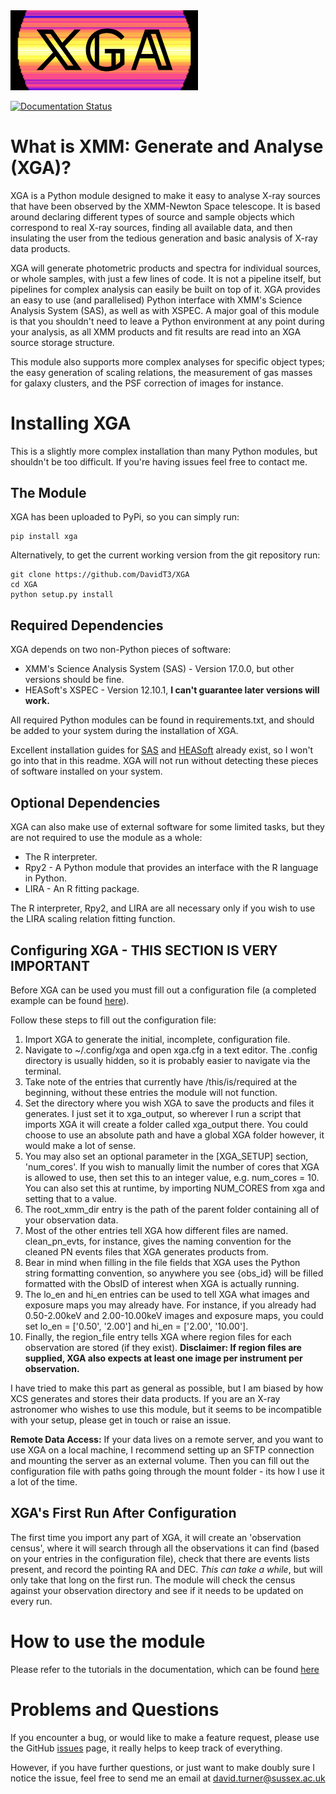 <img src="https://github.com/DavidT3/XGA/blob/master/xga/files/long_xga_logo.png" width="300">

[![Documentation Status](https://readthedocs.org/projects/xga/badge/?version=latest)](https://xga.readthedocs.io/en/latest/?badge=latest)

# What is XMM: Generate and Analyse (XGA)?

XGA is a Python module designed to make it easy to analyse X-ray sources that have been observed by the XMM-Newton Space telescope. It is based around declaring different types of source and sample objects which correspond to real X-ray sources, finding all available data, and then insulating the user from the tedious generation and basic analysis of X-ray data products.

XGA will generate photometric products and spectra for individual sources, or whole samples, with just a few lines of code. It is not a pipeline itself, but pipelines for complex analysis can easily be built on top of it. XGA provides an easy to use (and parallelised) Python interface with XMM's Science Analysis System (SAS), as well as with XSPEC. A major goal of this module is that you shouldn't need to leave a Python environment at any point during your analysis, as all XMM products and fit results are read into an XGA source storage structure.

This module also supports more complex analyses for specific object types; the easy generation of scaling relations, the measurement of gas masses for galaxy clusters, and the PSF correction of images for instance.

# Installing XGA
This is a slightly more complex installation than many Python modules, but shouldn't be too difficult. If you're
having issues feel free to contact me.

## The Module
XGA has been uploaded to PyPi, so you can simply run:
```shell script
pip install xga
```

Alternatively, to get the current working version from the git repository run:
```shell script
git clone https://github.com/DavidT3/XGA
cd XGA
python setup.py install
```

## Required Dependencies
XGA depends on two non-Python pieces of software:
* XMM's Science Analysis System (SAS) - Version 17.0.0, but other versions should be fine.
* HEASoft's XSPEC - Version 12.10.1, **I can't guarantee later versions will work.**

All required Python modules can be found in requirements.txt, and should be added to your system during the 
installation of XGA.

Excellent installation guides for [SAS](https://www.cosmos.esa.int/web/xmm-newton/sas-installation) and 
[HEASoft](https://heasarc.gsfc.nasa.gov/lheasoft/install.html) already exist, so I won't go into that in this readme. 
XGA will not run without detecting these pieces of software installed on your system.

## Optional Dependencies
XGA can also make use of external software for some limited tasks, but they are not required to use 
the module as a whole:
* The R interpreter.
* Rpy2 - A Python module that provides an interface with the R language in Python.  
* LIRA - An R fitting package.

The R interpreter, Rpy2, and LIRA are all necessary only if you wish to use the LIRA scaling relation fitting function.


## Configuring XGA - **THIS SECTION IS VERY IMPORTANT**
Before XGA can be used you must fill out a configuration file (a completed example can be found 
[here](https://github.com/DavidT3/XGA/blob/master/docs/example_config/xga.cfg)). 

Follow these steps to fill out the configuration file:
1. Import XGA to generate the initial, incomplete, configuration file.
2. Navigate to ~/.config/xga and open xga.cfg in a text editor. The .config directory is usually hidden, so it is 
probably easier to navigate via the terminal.
3. Take note of the entries that currently have /this/is/required at the beginning, without these entries the 
module will not function.
4. Set the directory where you wish XGA to save the products and files it generates. I just set it to xga_output,
so wherever I run a script that imports XGA it will create a folder called xga_output there. You could choose to use
an absolute path and have a global XGA folder however, it would make a lot of sense.
5. You may also set an optional parameter in the [XGA_SETUP] section, 'num_cores'. If you wish to manually limit the 
   number of cores that XGA is allowed to use, then set this to an integer value, e.g. num_cores = 10. You can also
   set this at runtime, by importing NUM_CORES from xga and setting that to a value.
6. The root_xmm_dir entry is the path of the parent folder containing all of your observation data.
7. Most of the other entries tell XGA how different files are named. clean_pn_evts, for instance, gives the naming
convention for the cleaned PN events files that XGA generates products from. 
8. Bear in mind when filling in the file fields that XGA uses the Python string formatting convention, so anywhere
you see {obs_id} will be filled formatted with the ObsID of interest when XGA is actually running.
9. The lo_en and hi_en entries can be used to tell XGA what images and exposure maps you may already have. For instance,
 if you already had 0.50-2.00keV and 2.00-10.00keV images and exposure maps, you could set lo_en = ['0.50', '2.00'] and 
 hi_en = ['2.00', '10.00'].
10. Finally, the region_file entry tells XGA where region files for each observation are stored (if they exist). 
**Disclaimer: If region files are supplied, XGA also expects at least one image per instrument per observation.**
    
I have tried to make this part as general as possible, but I am biased by how XCS generates and stores their data 
products. If you are an X-ray astronomer who wishes to use this module, but it seems to be incompatible with your setup,
 please get in touch or raise an issue.

**Remote Data Access:** If your data lives on a remote server, and you want to use XGA on a local machine, I recommend 
setting up an SFTP connection and mounting the server as an external volume. Then you can fill out the configuration 
file with paths going through the mount folder - its how I use it a lot of the time.

## XGA's First Run After Configuration
The first time you import any part of XGA, it will create an 'observation census', where it will search through
all the observations it can find (based on your entries in the configuration file), check that there are events
lists present, and record the pointing RA and DEC. *This can take a while*, but will only take that long on the first
run. The module will check the census against your observation directory and see if it needs to be updated on 
every run.


# How to use the module
Please refer to the tutorials in the documentation, which can be found [here](https://xga.readthedocs.io/)


# Problems and Questions
If you encounter a bug, or would like to make a feature request, please use the GitHub
[issues](https://github.com/DavidT3/XGA/issues) page, it really helps to keep track of everything.

However, if you have further questions, or just want to make doubly sure I notice the issue, feel free to send
me an email at david.turner@sussex.ac.uk






